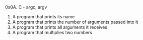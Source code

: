 0x0A. C - argc, argv
1. A program that prints its name
2. A program that prints the number of arguments passed into it
3. A program that prints all arguments it receives
4. A program that multiplies two numbers
